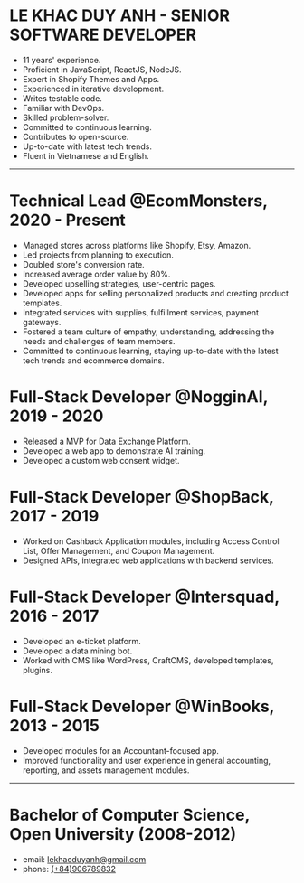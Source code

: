 # LE KHAC DUY ANH - SENIOR SOFTWARE DEVELOPER
- 11 years' experience.
- Proficient in JavaScript, ReactJS, NodeJS.
- Expert in Shopify Themes and Apps.
- Experienced in iterative development.
- Writes testable code.
- Familiar with DevOps.
- Skilled problem-solver.
- Committed to continuous learning.
- Contributes to open-source.
- Up-to-date with latest tech trends.
- Fluent in Vietnamese and English.

---
# Technical Lead @EcomMonsters, 2020 - Present
- Managed stores across platforms like Shopify, Etsy, Amazon.
- Led projects from planning to execution.
- Doubled store's conversion rate.
- Increased average order value by 80%.
- Developed upselling strategies, user-centric pages.
- Developed apps for selling personalized products and creating product templates.
- Integrated services with supplies, fulfillment services, payment gateways.
- Fostered a team culture of empathy, understanding, addressing the needs and challenges of team members.
- Committed to continuous learning, staying up-to-date with the latest tech trends and ecommerce domains.

# Full-Stack Developer @NogginAI, 2019 - 2020
- Released a MVP for Data Exchange Platform.
- Developed a web app to demonstrate AI training.
- Developed a custom web consent widget.

# Full-Stack Developer @ShopBack, 2017 - 2019
- Worked on Cashback Application modules, including Access Control List, Offer Management, and Coupon Management.
- Designed APIs, integrated web applications with backend services.

# Full-Stack Developer @Intersquad, 2016 - 2017
- Developed an e-ticket platform.
- Developed a data mining bot.
- Worked with CMS like WordPress, CraftCMS, developed templates, plugins.

# Full-Stack Developer @WinBooks, 2013 - 2015
- Developed modules for an Accountant-focused app.
- Improved functionality and user experience in general accounting, reporting, and assets management modules.

---
# Bachelor of Computer Science, Open University (2008-2012)
- email: [lekhacduyanh@gmail.com](mailto:lekhacduyanh@gmail.com)
- phone: [(+84)906789832](tel:+84906789832)
